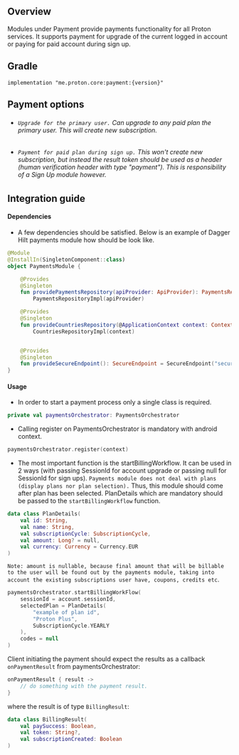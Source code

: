 ## Overview
Modules under Payment provide payments functionality for all Proton services. It supports payment
for upgrade of the current logged in account or paying for paid account during sign up.

## Gradle
    implementation "me.proton.core:payment:{version}"

## Payment options
- ###### `Upgrade for the primary user.` Can upgrade to any paid plan the primary user. This will create new subscription.
- ###### `Payment for paid plan during sign up.` This won't create new subscription, but instead the result token should be used as a header (human verification header with type "payment"). This is responsibility of a Sign Up module however.

## Integration guide
#### Dependencies
- A few dependencies should be satisfied. Below is an example of Dagger Hilt payments module how should be look like.

```kotlin
@Module
@InstallIn(SingletonComponent::class)
object PaymentsModule {

    @Provides
    @Singleton
    fun providePaymentsRepository(apiProvider: ApiProvider): PaymentsRepository =
        PaymentsRepositoryImpl(apiProvider)

    @Provides
    @Singleton
    fun provideCountriesRepository(@ApplicationContext context: Context): CountriesRepository =
        CountriesRepositoryImpl(context)


    @Provides
    @Singleton
    fun provideSecureEndpoint(): SecureEndpoint = SecureEndpoint("secure.protonmail.com")
}
```

#### Usage
- In order to start a payment process only a single class is required.
```kotlin
private val paymentsOrchestrator: PaymentsOrchestrator
```
- Calling register on PaymentsOrchestrator is mandatory with android context.
```kotlin
paymentsOrchestrator.register(context)
```
- The most important function is the startBillingWorkflow. It can be used in 2 ways (with passing SessionId for account upgrade or passing null for SessionId for sign ups).
`Payments module does not deal with plans (display plans nor plan selection).` Thus, this module should come after plan has been selected.
PlanDetails which are mandatory should be passed to the `startBillingWorkflow` function.
```kotlin
data class PlanDetails(
    val id: String,
    val name: String,
    val subscriptionCycle: SubscriptionCycle,
    val amount: Long? = null,
    val currency: Currency = Currency.EUR
)
```
`Note: amount is nullable, because final amount that will be billable to the user will be found out by the payments module, taking into account the
existing subscriptions user have, coupons, credits etc`.

```kotlin
paymentsOrchestrator.startBillingWorkFlow(
    sessionId = account.sessionId,
    selectedPlan = PlanDetails(
        "example of plan id",
        "Proton Plus",
        SubscriptionCycle.YEARLY
    ),
    codes = null
)
```

Client initiating the payment should expect the results as a callback `onPaymentResult` from paymentsOrchestrator:
```kotlin
onPaymentResult { result ->
    // do something with the payment result.
}
```
where the result is of type `BillingResult`:
```kotlin
data class BillingResult(
    val paySuccess: Boolean,
    val token: String?,
    val subscriptionCreated: Boolean
)
```
